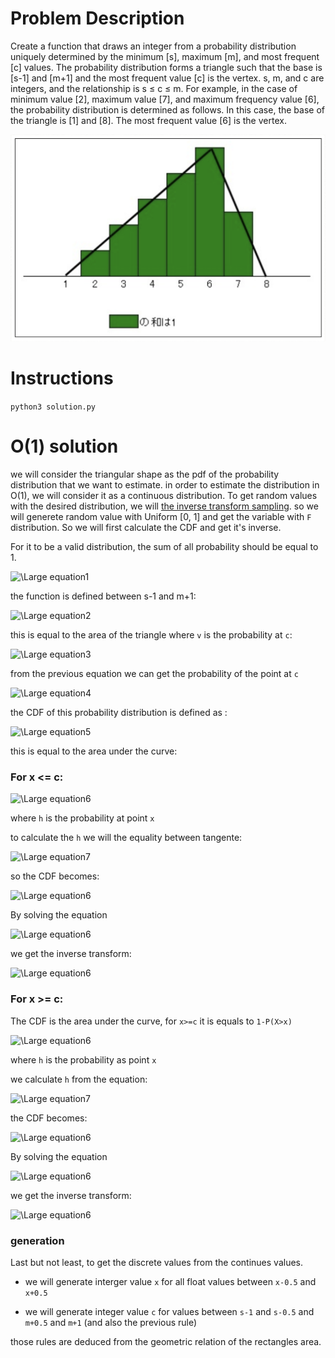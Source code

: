 # Problem Description

Create a function that draws an integer from a probability distribution uniquely determined by the minimum [s], maximum [m], and most frequent [c] values.
The probability distribution forms a triangle such that the base is [s-1] and [m+1] and the most frequent value [c] is the vertex.
s, m, and c are integers, and the relationship is s ≤ c ≤ m.
For example, in the case of minimum value [2], maximum value [7], and maximum frequency value [6], the probability distribution is determined as follows.
In this case, the base of the triangle is [1] and [8]. The most frequent value [6] is the vertex.

![Image](./img.png)
# Instructions

`python3 solution.py`

# O(1) solution

we will consider the triangular shape as the pdf of the probability distribution that we want to estimate.
in order to estimate the distribution in O(1), we will consider it as a continuous distribution.
To get random values with the desired distribution, we will [the inverse transform sampling](https://en.wikipedia.org/wiki/Inverse_transform_sampling).
so we will generete random value with Uniform [0, 1] and get the variable with `F` distribution. So we will first calculate the CDF and get it's inverse.

For it to be a valid distribution, the sum of all probability should be equal to 1.


![\Large equation1](https://latex.codecogs.com/svg.latex?\Large&space;\int_{-\infty}^{\infty}f(x)=1)

the function is defined between s-1 and m+1:

![\Large equation2](https://latex.codecogs.com/svg.latex?\Large&space;\int_{s-1}^{m+1}f(x)=1)


this is equal to the area of the triangle where `v` is the probability at `c`:

![\Large equation3](https://latex.codecogs.com/svg.latex?\Large&space;\frac{v(m-s+2)}{2}=1)

from the previous equation we can get the probability of the point at `c`

![\Large equation4](https://latex.codecogs.com/svg.latex?\Large&space;v=\frac{2}{m-s+2})

the CDF of this probability distribution is defined as :

![\Large equation5](https://latex.codecogs.com/svg.latex?\Large&space;F(x)=P(X<=x)=\int_{s-1}^{x}f(y)dy)

this is equal to the area under the curve:

### **For x <= c:**

![\Large equation6](https://latex.codecogs.com/svg.latex?\Large&space;F(x)=\frac{h.(x-s+1)}{2})

where `h` is the probability at point `x`

to calculate the `h` we will the equality between tangente:

![\Large equation7](https://latex.codecogs.com/svg.latex?\Large&space;\tan(\alpha)=\frac{h}{x-s+1}=\frac{v}{c-s+1})

so the CDF becomes:

![\Large equation6](https://latex.codecogs.com/svg.latex?\Large&space;F(x)=\frac{v.(x-s+1)^{2}}{2.(c-s+1)})


By solving the equation

![\Large equation6](https://latex.codecogs.com/svg.latex?\Large&space;F(F^{-1}(u))=u)

we get the inverse transform:

![\Large equation6](https://latex.codecogs.com/svg.latex?\Large&space;F^{-1}(u)=\sqrt{\frac{2u(c-s+1)}{v}}+s-1)

### **For x >= c:**

The CDF is the area under the curve, for `x>=c` it is equals to `1-P(X>x)`

![\Large equation6](https://latex.codecogs.com/svg.latex?\Large&space;F(x)=1-\frac{h.(m+1-x)}{2})

where `h` is the probability as point `x`

we calculate `h` from the equation:

![\Large equation7](https://latex.codecogs.com/svg.latex?\Large&space;\tan(\beta)=\frac{h}{m+1-x}=\frac{v}{m+1-c})

the CDF becomes:

![\Large equation6](https://latex.codecogs.com/svg.latex?\Large&space;F(x)=1-\frac{v.(m+1-x)^{2}}{2(m+1-c)})

By solving the equation

![\Large equation6](https://latex.codecogs.com/svg.latex?\Large&space;F(F^{-1}(u))=u)

we get the inverse transform:

![\Large equation6](https://latex.codecogs.com/svg.latex?\Large&space;F^{-1}(u)=m+1-\sqrt{\frac{2(1-u)(m+1-c)}{v}})

### **generation**

Last but not least, to get the discrete values from the continues values.

- we will generate interger value `x` for all float values between `x-0.5` and `x+0.5`

- we will generate integer value `c` for values between `s-1` and `s-0.5` and `m+0.5` and `m+1` (and also the previous rule)

those rules are deduced from the geometric relation of the rectangles area.
